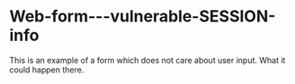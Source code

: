 # Web-form---vulnerable-SESSION-info
This is an example of a form which does not care about user input.
What it could happen there.
